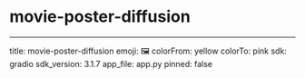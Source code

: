 # movie-poster-diffusion

---
title: movie-poster-diffusion
emoji: 🖼️
colorFrom: yellow
colorTo: pink
sdk: gradio
sdk_version: 3.1.7
app_file: app.py
pinned: false
